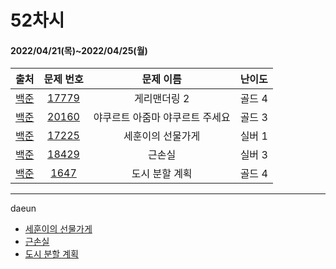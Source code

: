 # 52차시
#### 2022/04/21(목)~2022/04/25(월)

|               출처               |                   문제 번호                    |     문제 이름      | 난이도 |
| :------------------------------: | :--------------------------------------------: | :----------------: | :----: |
| [백준](https://www.acmicpc.net/) | [17779](https://www.acmicpc.net/problem/17779) | 게리맨더링 2 | 골드 4 |
| [백준](https://www.acmicpc.net/) | [20160](https://www.acmicpc.net/problem/20160) | 야쿠르트 아줌마 야쿠르트 주세요 | 골드 3 |
| [백준](https://www.acmicpc.net/) | [17225](https://www.acmicpc.net/problem/17225) | 세훈이의 선물가게 | 실버 1 |
| [백준](https://www.acmicpc.net/) | [18429](https://www.acmicpc.net/problem/18429) | 근손실 | 실버 3 |
| [백준](https://www.acmicpc.net/) | [1647](https://www.acmicpc.net/problem/1647) | 도시 분할 계획 | 골드 4 |


---

daeun
- [세훈이의 선물가게](https://www.notion.so/hoonycode/b84a2c4447e042f781748521d488a078)
- [근손실](https://www.notion.so/hoonycode/49a355a7dd734e24a23fd0956a94ef5c)
- [도시 분할 계획](https://www.notion.so/hoonycode/cbcb369481ac4130989fa9655ea39e20)